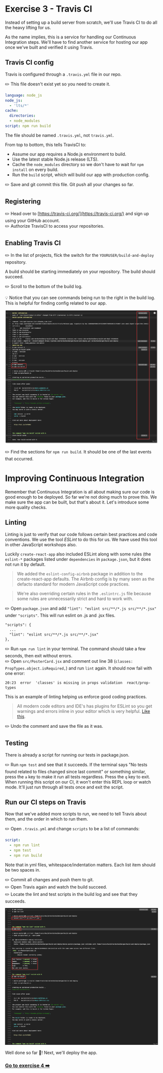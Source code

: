 # Exercise 3 - Travis CI

Instead of setting up a build server from scratch, we'll use Travis CI to do all the heavy lifting for us.

As the name implies, this is a service for handling our Continuous Integration steps. We'll have to find another service for hosting our app once we've built and verified it using Travis.

## Travis CI config

Travis is configured through a `.travis.yml` file in our repo.

:pencil2: This file doesn't exist yet so you need to create it.

```yml
language: node_js
node_js:
  - 'lts/*'
cache:
  directories:
  - node_modules
script: npm run build
```

The file should be named `.travis.yml`, not `travis.yml`.

From top to bottom, this tells TravisCI to:

* Assume our app requires a Node.js environment to build.
* Use the latest stable Node.js release (LTS).
* Cache the `node_modules` directory so we don't have to wait for `npm install` on every build.
* Run the `build` script, which will build our app with production config.

:pencil2: Save and git commit this file. Git push all your changes so far.

## Registering

:pencil2: Head over to [https://travis-ci.org/](https://travis-ci.org/) and sign up using your GitHub account.  
:pencil2: Authorize TravisCI to access your repositories.

## Enabling Travis CI

:pencil2: In the list of projects, flick the switch for the `YOURUSER/build-and-deploy` repository.

A build should be starting immediately on your repository. The build should succeed.

:pencil2: Scroll to the bottom of the build log.

:bulb: Notice that you can see commands being run to the right in the build log. This is helpful for finding config related to our app.

![](./images/travis01.png)

:pencil2: Find the sections for `npm run build`. It should be one of the last events that occurred.

# Improving Continuous Integration

Remember that Continuous Integration is all about making sure our code is good enough to be deployed. So far we're not doing much to prove this. We make sure the app can be built, but that's about it. Let's introduce some more quality checks.

## Linting

Linting is just to verify that our code follows certain best practices and code conventions. We use the tool _ESLint_ to do this for us. We have used this tool in other JavaScript workshops also.

Luckily `create-react-app` also included ESLint along with some rules (the `eslint-*` packages listed under `dependencies` in `package.json`, but it does not run it by default.

> We added the `eslint-config-airbnb` package in addition to the create-react-app defaults. The Airbnb config is by many seen as the defacto standard for modern JavaScript code practices.

> We're also overriding certain rules in the `.eslintrc.js` file because some rules are unnecessarily strict and hard to work with.

:pencil2: Open `package.json` and add `"lint": "eslint src/**/*.js src/**/*.jsx"` under `"scripts"`. This will run eslint on .js and .jsx files.

```
"scripts": {
  ...
  "lint": "eslint src/**/*.js src/**/*.jsx"
},
```

:pencil2: Run `npm run lint` in your terminal. The command should take a few seconds, then exit without errors.  
:pencil2: Open `src/PosterCard.jsx` and comment out line 38 (`classes: PropTypes.object.isRequired,`) and run `lint` again. It should now fail with one error:

```
20:23  error  'classes' is missing in props validation  react/prop-types
```

This is an example of linting helping us enforce good coding practices.

> All modern code editors and IDE's has plugins for ESLint so you get warnings and errors inline in your editor which is very helpful. [Like this](./images/eslint01.png).

:pencil2: Undo the comment and save the file as it was.

## Testing

There is already a script for running our tests in package.json.

:pencil2: Run `npm test` and see that it succeeds. If the terminal says "No tests found related to files changed since last commit" or something similar, press the `a` key to make it run all tests regardless. Press the `q` key to exit. When running this script on our CI, it won't enter this REPL loop or watch mode. It'll just run through all tests once and exit the script.

## Run our CI steps on Travis

Now that we've added more scripts to run, we need to tell Travis about them, and the order in which to run them.

:pencil2: Open `.travis.yml` and change `scripts` to be a list of commands:

```yml
script:
  - npm run lint
  - npm test
  - npm run build
```

Note that in yml files, whitespace/indentation matters. Each list item should be two spaces in.

:pencil2: Commit all changes and push them to git.  
:pencil2: Open Travis again and watch the build succeed.  
:pencil2: Locate the lint and test scripts in the build log and see that they succeeds.

![](./images/travis02.png)

Well done so far :tada:! Next, we'll deploy the app.

### [Go to exercise 4 :arrow_right:](./exercise_4.md)
